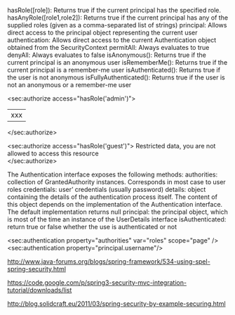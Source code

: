 hasRole([role]): Returns true if the current principal has the specified role.
hasAnyRole([role1,role2]): Returns true if the current principal has any of the supplied roles (given as a comma-separated list of strings)
principal: Allows direct access to the principal object representing the current user
authentication: Allows direct access to the current Authentication object obtained from the SecurityContext
permitAll: Always evaluates to true
denyAll: Always evaluates to false
isAnonymous(): Returns true if the current principal is an anonymous user
isRememberMe(): Returns true if the current principal is a remember-me user
isAuthenticated(): Returns true if the user is not anonymous
isFullyAuthenticated(): Returns true if the user is not an anonymous or a remember-me user


<sec:authorize access="hasRole('admin')">
    <table>
        <tr>
            <td>xxx</td>
            <!-- Some administrator data here -->
        </tr>
    </table>
</sec:authorize>
 
<sec:authorize access="hasRole('guest')">
    Restricted data, you are not allowed to access this resource    
</sec:authorize>


The Authentication interface exposes the following methods:
authorities: collection of GrantedAuthority instances. Corresponds in most case to user roles
credentials: user’ credentials (usually password)
details: object containing the details of the authentication process itself. The content of this object depends on the implementation of the Authentication interface. The default implementation returns null
principal: the principal object, which is most of the time an instance of the UserDetails interface
isAuthenticated: return true or false whether the use is authenticated or not

<sec:authentication property="authorities" var="roles" scope="page" />
<sec:authentication property="principal.username"/>


http://www.java-forums.org/blogs/spring-framework/534-using-spel-spring-security.html

https://code.google.com/p/spring3-security-mvc-integration-tutorial/downloads/list

http://blog.solidcraft.eu/2011/03/spring-security-by-example-securing.html